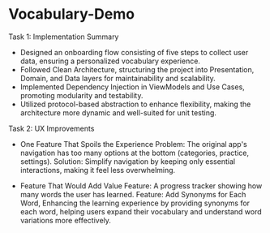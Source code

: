 # Vocabulary-Demo
Task 1: Implementation Summary

- Designed an onboarding flow consisting of five steps to collect user data, ensuring a personalized vocabulary experience.
- Followed Clean Architecture, structuring the project into Presentation, Domain, and Data layers for maintainability and scalability.
- Implemented Dependency Injection in ViewModels and Use Cases, promoting modularity and testability.
- Utilized protocol-based abstraction to enhance flexibility, making the architecture more dynamic and well-suited for unit testing.


Task 2: UX Improvements
- One Feature That Spoils the Experience
Problem: The original app's navigation has too many options at the bottom (categories, practice, settings).
Solution: Simplify navigation by keeping only essential interactions, making it feel less overwhelming.

- Feature That Would Add Value
Feature: A progress tracker showing how many words the user has learned.
Feature: Add Synonyms for Each Word, Enhancing the learning experience by providing synonyms for each word, helping users expand their vocabulary and understand word variations more effectively.
